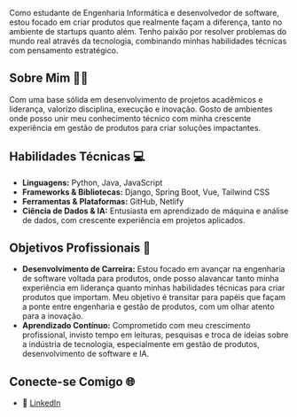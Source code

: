 Como estudante de Engenharia Informática e desenvolvedor de software, estou focado em criar produtos que realmente façam a diferença, tanto no ambiente de startups quanto além. Tenho paixão por resolver problemas do mundo real através da tecnologia, combinando minhas habilidades técnicas com pensamento estratégico.

## Sobre Mim 🙋‍♂️
Com uma base sólida em desenvolvimento de projetos acadêmicos e liderança, valorizo disciplina, execução e inovação. Gosto de ambientes onde posso unir meu conhecimento técnico com minha crescente experiência em gestão de produtos para criar soluções impactantes.

## Habilidades Técnicas 💻
- **Linguagens:** Python, Java, JavaScript
- **Frameworks & Bibliotecas:** Django, Spring Boot, Vue, Tailwind CSS
- **Ferramentas & Plataformas:** GitHub, Netlify
- **Ciência de Dados & IA:** Entusiasta em aprendizado de máquina e análise de dados, com crescente experiência em projetos aplicados.

<!--
## Projetos Principais 🚀
- **[>]:**
- 
-->

## Objetivos Profissionais 🎯
- **Desenvolvimento de Carreira:** Estou focado em avançar na engenharia de software voltada para produtos, onde posso alavancar tanto minha experiência em liderança quanto minhas habilidades técnicas para criar produtos que importam. Meu objetivo é transitar para papéis que façam a ponte entre engenharia e gestão de produtos, com um olhar atento para a inovação.
- **Aprendizado Contínuo:** Comprometido com meu crescimento profissional, invisto tempo em leituras, pesquisas e troca de ideias sobre a indústria de tecnologia, especialmente em gestão de produtos, desenvolvimento de software e IA.

## Conecte-se Comigo 🌐
- 🔗 [LinkedIn](https://linkedin.com/in/bungaantonio)
